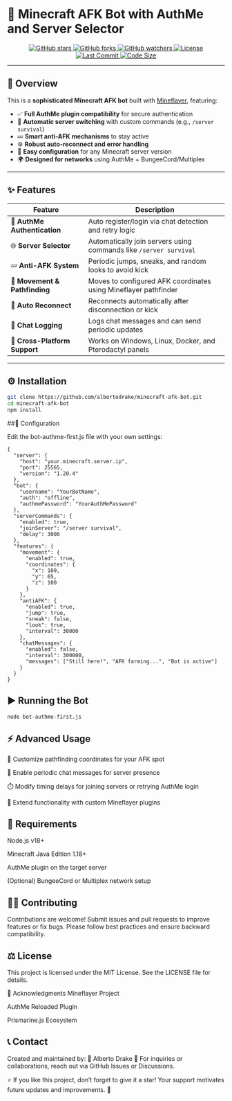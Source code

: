 # 🧠 Minecraft AFK Bot with AuthMe and Server Selector


<p align="center">
  <a href="https://github.com/albertodrake/minecraft-afk-bot/stargazers">
    <img src="https://img.shields.io/github/stars/albertodrake/minecraft-afk-bot?style=for-the-badge&color=yellow" alt="GitHub stars">
  </a>
  <a href="https://github.com/albertodrake/minecraft-afk-bot/network/members">
    <img src="https://img.shields.io/github/forks/albertodrake/minecraft-afk-bot?style=for-the-badge&color=orange" alt="GitHub forks">
  </a>
  <a href="https://github.com/albertodrake/minecraft-afk-bot/watchers">
    <img src="https://img.shields.io/github/watchers/albertodrake/minecraft-afk-bot?style=for-the-badge&color=blue" alt="GitHub watchers">
  </a>
  <a href="https://github.com/albertodrake/minecraft-afk-bot/blob/main/LICENSE">
    <img src="https://img.shields.io/github/license/albertodrake/minecraft-afk-bot?style=for-the-badge&color=red" alt="License">
  </a>
  <a href="https://github.com/albertodrake/minecraft-afk-bot/commits/main">
    <img src="https://img.shields.io/github/last-commit/albertodrake/minecraft-afk-bot?style=for-the-badge&color=brightgreen" alt="Last Commit">
  </a>
  <a href="https://github.com/albertodrake/minecraft-afk-bot">
    <img src="https://img.shields.io/github/languages/code-size/albertodrake/minecraft-afk-bot?style=for-the-badge&color=purple" alt="Code Size">
  </a>
</p>

---

## 🚀 Overview

This is a **sophisticated Minecraft AFK bot** built with [Mineflayer](https://github.com/PrismarineJS/mineflayer), featuring:

- ✅ **Full AuthMe plugin compatibility** for secure authentication  
- 🔁 **Automatic server switching** with custom commands (e.g., `/server survival`)  
- 💤 **Smart anti-AFK mechanisms** to stay active  
- ⚙️ **Robust auto-reconnect and error handling**  
- 🧩 **Easy configuration** for any Minecraft server version  
- 🌍 **Designed for networks** using AuthMe + BungeeCord/Multiplex  

---

## ✨ Features

| Feature | Description |
|----------|-------------|
| 🔐 **AuthMe Authentication** | Auto register/login via chat detection and retry logic |
| 🌐 **Server Selector** | Automatically join servers using commands like `/server survival` |
| 💤 **Anti-AFK System** | Periodic jumps, sneaks, and random looks to avoid kick |
| 🧭 **Movement & Pathfinding** | Moves to configured AFK coordinates using Mineflayer pathfinder |
| 🔁 **Auto Reconnect** | Reconnects automatically after disconnection or kick |
| 💬 **Chat Logging** | Logs chat messages and can send periodic updates |
| 🧩 **Cross-Platform Support** | Works on Windows, Linux, Docker, and Pterodactyl panels |

---

## ⚙️ Installation

```bash
git clone https://github.com/albertodrake/minecraft-afk-bot.git
cd minecraft-afk-bot
npm install
```

##🧾 Configuration

Edit the bot-authme-first.js file with your own settings:

```
{
  "server": {
    "host": "your.minecraft.server.ip",
    "port": 25565,
    "version": "1.20.4"
  },
  "bot": {
    "username": "YourBotName",
    "auth": "offline",
    "authmePassword": "YourAuthMePassword"
  },
  "serverCommands": {
    "enabled": true,
    "joinServer": "/server survival",
    "delay": 3000
  },
  "features": {
    "movement": {
      "enabled": true,
      "coordinates": {
        "x": 100,
        "y": 65,
        "z": 100
      }
    },
    "antiAFK": {
      "enabled": true,
      "jump": true,
      "sneak": false,
      "look": true,
      "interval": 30000
    },
    "chatMessages": {
      "enabled": false,
      "interval": 300000,
      "messages": ["Still here!", "AFK farming...", "Bot is active"]
    }
  }
}
```


## ▶️ Running the Bot
```
node bot-authme-first.js

```

## ⚡ Advanced Usage
🧭 Customize pathfinding coordinates for your AFK spot

💬 Enable periodic chat messages for server presence

⏱️ Modify timing delays for joining servers or retrying AuthMe login

🧩 Extend functionality with custom Mineflayer plugins

## 🧰 Requirements
Node.js v18+

Minecraft Java Edition 1.18+

AuthMe plugin on the target server

(Optional) BungeeCord or Multiplex network setup

## 🧑‍💻 Contributing
Contributions are welcome!
Submit issues and pull requests to improve features or fix bugs.
Please follow best practices and ensure backward compatibility.

## ⚖️ License
This project is licensed under the MIT License.
See the LICENSE file for details.

💎 Acknowledgments
Mineflayer Project

AuthMe Reloaded Plugin

Prismarine.js Ecosystem

## 📞 Contact
Created and maintained by:
👤 Alberto Drake
💬 For inquiries or collaborations, reach out via GitHub Issues or Discussions.

⭐ If you like this project, don’t forget to give it a star!
Your support motivates future updates and improvements. 🌟
